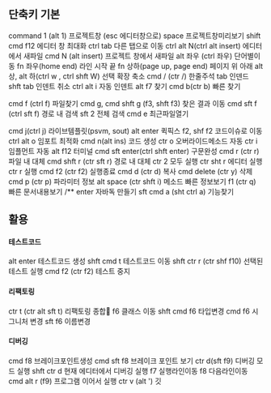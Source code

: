 ## 단축키  기본
command 1 (alt 1) 프로젝트창 (esc 에디터창으로)
space 프로젝트창미리보기
shift cmd f12 에디터 창 최대화
ctrl tab 다른 탭으로 이동
ctrl alt N(ctrl alt insert) 에디터에서 새파일
cmd N (alt insert) 프로젝트 창에서 새파일
alt 좌우 (ctrl 좌우) 단어별이동
fn 좌우(home end) 라인 시작 끝
fn 상하(page up, page end) 페이지 위 아래
alt 상, alt 하(ctrl w , ctrl shft W) 선택 확장 축소
cmd / (ctr /) 한줄주석
tab 인덴드
shft tab 인덴트 취소
ctrl alt i 자동 인덴트 
alt f7 찾기
cmd b(ctr b) 빠른 찾기

cmd f (ctrl f) 파일찾기
cmd g, cmd shft g (f3, shft f3) 찾은 결과 이동
cmd sft f (ctrl sft f) 경로 내 검색
sft 2 전체 검색
cmd e 최근파일열기

cmd j(ctrl j) 라이브템플릿(psvm, sout)
alt enter 퀵픽스
f2, shf f2 코드이슈로 이동
ctrl alt o 임포트 최적화
cmd n(alt ins) 코드 생성
ctr o 오버라이드메소드 자동
ctr i 임플먼트 자동
alt f12 터미널
cmd sft enter(ctrl shft enter) 구문완성
cmd r (ctr r) 파일 내 대체
cmd shft r (ctr sft r) 경로 내 대체
ctr 2 모두 실행
ctr sht r 에디터 실행
ctr r 실행
cmd f2 (ctr f2) 실행종료
cmd d (ctr d) 복사
cmd delete (ctr y) 삭제
cmd p (ctr p) 파라미터 정보
alt space (ctr shft i) 메소드 빠른 정보보기
f1 (ctr q) 빠른 문서내용보기
/** enter 자바독 만들기
sft cmd a (sht ctrl a) 기능찾기

## 활용


#### 테스트코드
alt enter 테스트코드 생성
shft cmd t 테스트코드 이동
shft ctr r (ctr shf f10) 선택된 테스트  실행
cmd f2 (ctr f2) 테스트 중지


#### 리팩토링
ctr t (ctr alt sft t) 리팩토링 종합
f6 클래스 이동
shft cmd f6 타입변경
cmd f6 시그니처 변경
sft f6 이름변경


#### 디버깅
cmd f8 브레이크포인트생성
cmd sft f8 브레이크 포인트 보기
ctr d(sft f9) 디버깅 모드 실행
shft ctr d 현재 에디터에서 디버깅 실행
f7 실행라인이동
f8 다음라인이동
cmd alt r (f9) 프로그램 이어서 실행
ctr v (alt ') 깃
